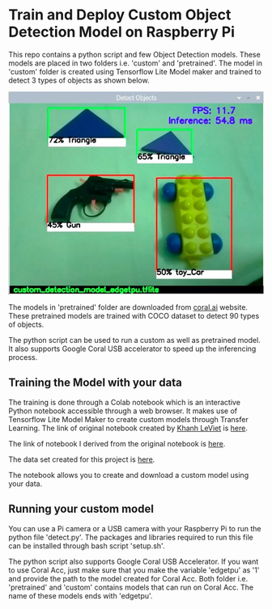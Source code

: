 # Train and Deploy Custom Object Detection Model on Raspberry Pi

This repo contains a python script and few Object Detection models. These models are placed in two folders i.e. 'custom' and 'pretrained'. The model in 'custom' folder is created using Tensorflow Lite Model maker and trained to detect 3 types of objects as shown below. 

<p align="center">
<img src='https://github.com/jiteshsaini/files/blob/main/img/custom-object-detection.jpg'>
</p>

The models in 'pretrained' folder are downloaded from [coral.ai](https://coral.ai/models/object-detection/) website. These pretrained models are trained with COCO dataset to detect 90 types of objects.

The python script can be used to run a custom as well as pretrained model. It also supports Google Coral USB accelerator to speed up the inferencing process.

## Training the Model with your data

The training is done through a Colab notebook which is an interactive Python notebook accessible through a web browser. It makes use of Tensorflow Lite Model Maker to create custom models through Transfer Learning. The link of original notebook created by [Khanh LeViet](https://github.com/khanhlvg) is [here](https://colab.research.google.com/github/khanhlvg/tflite_raspberry_pi/blob/main/object_detection/Train_custom_model_tutorial.ipynb).

The link of notebook I derived from the original notebook is [here](https://colab.research.google.com/drive/1LT27nDGfTNfTJXBILURDomWyMc0UazNS).

The data set created for this project is [here](https://drive.google.com/file/d/1Tk6PmWxQnH8zdp85bGQyU_Xmzp6LBTJL/view).

The notebook allows you to create and download a custom model using your data.


## Running your custom model

You can use a Pi camera or a USB camera with your Raspberry Pi to run the python file 'detect.py'. The packages and libraries required to run this file can be installed through bash script 'setup.sh'. 

The python script also supports Google Coral USB Accelerator. If you want to use Coral Acc, just make sure that you make the variable 'edgetpu' as '1' and provide the path to the model created for Coral Acc. Both folder i.e. 'pretrained' and 'custom' contains models that can run on Coral Acc. The name of these models ends with 'edgetpu'.
